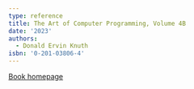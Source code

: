 ```yaml
---
type: reference
title: The Art of Computer Programming, Volume 4B
date: '2023'
authors:
  - Donald Ervin Knuth
isbn: '0-201-03806-4'
---
```

[Book homepage](https://www-cs-faculty.stanford.edu/~knuth/taocp.html#vol4)
